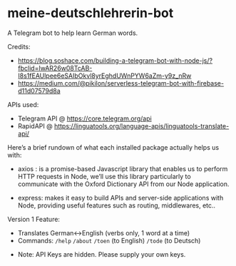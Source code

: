 # meine-deutschlehrerin-bot
 
A Telegram bot to help learn German words.

Credits: 
- https://blog.soshace.com/building-a-telegram-bot-with-node-js/?fbclid=IwAR26w08TcAB-I8s1fEAUlpee6eSAIbOkvl8yrEghdUWnPYW6aZm-y9z_nRw
- https://medium.com/@pikilon/serverless-telegram-bot-with-firebase-d11d07579d8a

APIs used: 
- Telegram API @ https://core.telegram.org/api
- RapidAPI @ https://linguatools.org/language-apis/linguatools-translate-api/

Here’s a brief rundown of what each installed package actually helps us with:

- axios : is a promise-based Javascript library that enables us to perform HTTP requests in Node, we’ll use this library particularly to communicate with the Oxford Dictionary API from our Node application.

- express: makes it easy to build APIs and server-side applications with Node, providing useful features such as routing, middlewares, etc..

Version 1 Feature:
- Translates German<->English (verbs only, 1 word at a time)
- Commands: `/help` `/about` `/toen` (to English) `/tode` (to Deutsch)

* Note: API Keys are hidden. Please supply your own keys.